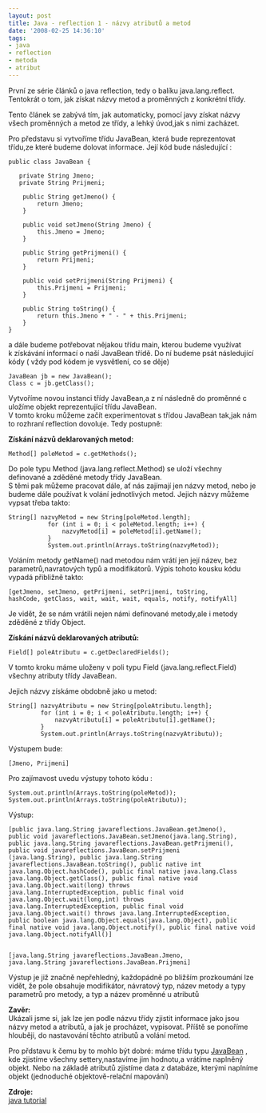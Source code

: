 ```yaml
---
layout: post
title: Java - reflection 1 - názvy atributů a metod
date: '2008-02-25 14:36:10'
tags:
- java
- reflection
- metoda
- atribut
---
```


První ze série článků o java reflection, tedy o balíku
java.lang.reflect. Tentokrát o tom, jak získat názvy metod a
proměnných z konkrétní třídy.


<p>Tento článek se zabývá tím, jak automaticky, pomocí javy získat názvy
všech proměnných a metod ze třídy, a lehký úvod,jak s nimi
zacházet.</p>

<p>Pro představu si vytvoříme třídu JavaBean, která bude reprezentovat
třídu,ze které budeme dolovat informace. Její kód bude následující :</p>

<pre><code>public class JavaBean {

   private String Jmeno;
   private String Prijmeni;

    public String getJmeno() {
        return Jmeno;
    }

    public void setJmeno(String Jmeno) {
        this.Jmeno = Jmeno;
    }

    public String getPrijmeni() {
        return Prijmeni;
    }

    public void setPrijmeni(String Prijmeni) {
        this.Prijmeni = Prijmeni;
    }

    public String toString() {
        return this.Jmeno + &quot; - &quot; + this.Prijmeni;
    }
}</code></pre>

<p>a dále budeme potřebovat nějakou třídu main, kterou budeme využívat
k získávání informací o naší JavaBean třídě. Do ní budeme
psát následující kódy ( vždy pod kódem je vysvětlení, co se děje)</p>

<pre><code>JavaBean jb = new JavaBean();
Class c = jb.getClass();</code></pre>

<p>Vytvoříme novou instanci třídy JavaBean,a z ní následně do
proměnné c uložíme objekt reprezentující třídu JavaBean.
<br />V tomto kroku můžeme začít experimentovat s třídou
JavaBean tak,jak nám to rozhraní reflection dovoluje. Tedy postupně:</p>

<p><strong>Získání názvů deklarovaných metod:</strong></p>

<pre><code>Method[] poleMetod = c.getMethods();</code></pre>

<p>Do pole typu Method (java.lang.reflect.Method) se uloží všechny
definované a zděděné metody třídy JavaBean.
<br />S těmi pak můžeme pracovat dále, ať nás zajímají jen názvy
metod, nebo je budeme dále používat k volání jednotlivých metod.
Jejich názvy můžeme vypsat třeba takto:</p>

<pre><code>String[] nazvyMetod = new String[poleMetod.length];
           for (int i = 0; i &lt; poleMetod.length; i++) {
               nazvyMetod[i] = poleMetod[i].getName();
           }
           System.out.println(Arrays.toString(nazvyMetod));</code></pre>

<p>Voláním metody getName() nad metodou nám vrátí jen její název, bez
parametrů,navratových typů a modifikátorů. Výpis tohoto kousku kódu
vypadá přibližně takto:</p>

<pre><code>[getJmeno, setJmeno, getPrijmeni, setPrijmeni, toString,
hashCode, getClass, wait, wait, wait, equals, notify, notifyAll]</code></pre>

<p>Je vidět, že se nám vrátili nejen námi definované metody,ale
i metody zděděné z třídy Object.</p>

<p><strong>Získání názvů deklarovaných atributů:</strong></p>

<pre><code>Field[] poleAtributu = c.getDeclaredFields();</code></pre>

<p>V tomto kroku máme uloženy v poli typu Field
(java.lang.reflect.Field) všechny atributy třídy JavaBean.</p>

<p>Jejich názvy získáme obdobně jako u metod:</p>

<pre><code>String[] nazvyAtributu = new String[poleAtributu.length];
         for (int i = 0; i &lt; poleAtributu.length; i++) {
             nazvyAtributu[i] = poleAtributu[i].getName();
         }
         System.out.println(Arrays.toString(nazvyAtributu));</code></pre>

<p>Výstupem bude:</p>

<pre><code>[Jmeno, Prijmeni]</code></pre>

<p>Pro zajímavost uvedu výstupy tohoto kódu :</p>

<pre><code>System.out.println(Arrays.toString(poleMetod));
System.out.println(Arrays.toString(poleAtributu));</code></pre>

<p>Výstup:</p>

<pre><code>[public java.lang.String javareflections.JavaBean.getJmeno(),
public void javareflections.JavaBean.setJmeno(java.lang.String),
public java.lang.String javareflections.JavaBean.getPrijmeni(),
public void javareflections.JavaBean.setPrijmeni
(java.lang.String), public java.lang.String
javareflections.JavaBean.toString(), public native int
java.lang.Object.hashCode(), public final native java.lang.Class
java.lang.Object.getClass(), public final native void
java.lang.Object.wait(long) throws
java.lang.InterruptedException, public final void
java.lang.Object.wait(long,int) throws
java.lang.InterruptedException, public final void
java.lang.Object.wait() throws java.lang.InterruptedException,
public boolean java.lang.Object.equals(java.lang.Object), public
final native void java.lang.Object.notify(), public final native void
java.lang.Object.notifyAll()]


[java.lang.String javareflections.JavaBean.Jmeno,
java.lang.String javareflections.JavaBean.Prijmeni]</code></pre>

<p>Výstup je již značně nepřehledný, každopádně po bližším
prozkoumání lze vidět, že pole obsahuje modifikátor, návratový typ,
název metody a typy parametrů pro metody, a typ a název proměnné
u atributů</p>

<p><strong>Zavěr:</strong>
<br />Ukázali jsme si, jak lze jen podle názvu třídy zjistit informace jako
jsou názvy metod a atributů, a jak je procházet, vypisovat. Příště se
ponoříme hlouběji, do nastavování těchto atributů a volání metod.</p>

<p>Pro přdstavu k čemu by to mohlo být dobré: máme třídu typu <a
href="http://en.wikipedia.org/wiki/JavaBean">JavaBean</a> , kde zjistíme
všechny settery,nastavíme jim hodnotu,a vrátíme naplněný objekt. Nebo na
základě atributů zjistíme data z databáze, kterými naplníme objekt
(jednoduché objektově-relační mapování)</p>

<p><strong>Zdroje:</strong>
<br /><a href="http://java.sun.com/docs/books/tutorial/reflect/">java
tutorial</a></p>

